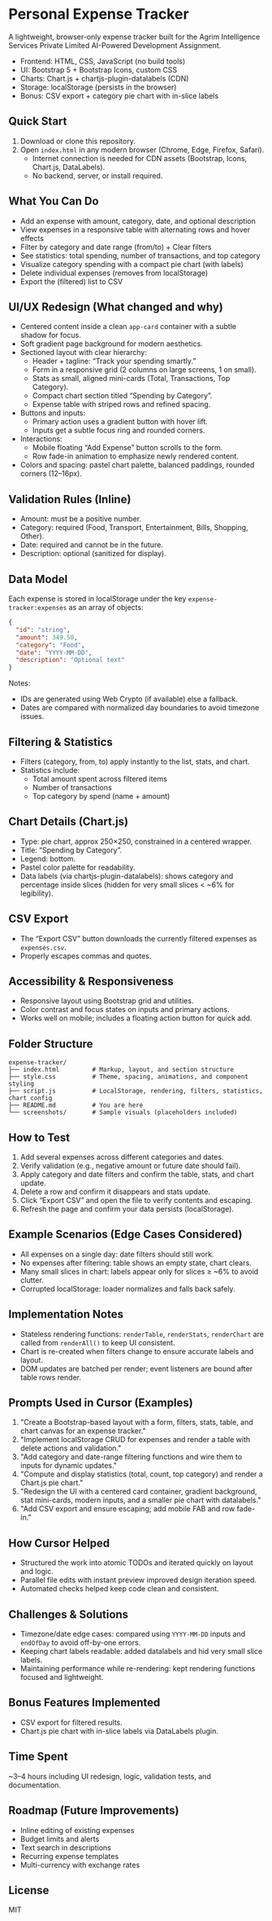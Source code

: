 # Personal Expense Tracker

A lightweight, browser-only expense tracker built for the Agrim Intelligence Services Private Limited AI-Powered Development Assignment.

- Frontend: HTML, CSS, JavaScript (no build tools)
- UI: Bootstrap 5 + Bootstrap Icons, custom CSS
- Charts: Chart.js + chartjs-plugin-datalabels (CDN)
- Storage: localStorage (persists in the browser)
- Bonus: CSV export + category pie chart with in-slice labels

## Quick Start

1. Download or clone this repository.
2. Open `index.html` in any modern browser (Chrome, Edge, Firefox, Safari).
   - Internet connection is needed for CDN assets (Bootstrap, Icons, Chart.js, DataLabels).
   - No backend, server, or install required.

## What You Can Do

- Add an expense with amount, category, date, and optional description
- View expenses in a responsive table with alternating rows and hover effects
- Filter by category and date range (from/to) + Clear filters
- See statistics: total spending, number of transactions, and top category
- Visualize category spending with a compact pie chart (with labels)
- Delete individual expenses (removes from localStorage)
- Export the (filtered) list to CSV

## UI/UX Redesign (What changed and why)

- Centered content inside a clean `app-card` container with a subtle shadow for focus.
- Soft gradient page background for modern aesthetics.
- Sectioned layout with clear hierarchy:
  - Header + tagline: “Track your spending smartly.”
  - Form in a responsive grid (2 columns on large screens, 1 on small).
  - Stats as small, aligned mini-cards (Total, Transactions, Top Category).
  - Compact chart section titled “Spending by Category”.
  - Expense table with striped rows and refined spacing.
- Buttons and inputs:
  - Primary action uses a gradient button with hover lift.
  - Inputs get a subtle focus ring and rounded corners.
- Interactions:
  - Mobile floating “Add Expense” button scrolls to the form.
  - Row fade-in animation to emphasize newly rendered content.
- Colors and spacing: pastel chart palette, balanced paddings, rounded corners (12–16px).

## Validation Rules (Inline)

- Amount: must be a positive number.
- Category: required (Food, Transport, Entertainment, Bills, Shopping, Other).
- Date: required and cannot be in the future.
- Description: optional (sanitized for display).

## Data Model

Each expense is stored in localStorage under the key `expense-tracker:expenses` as an array of objects:

```json
{
  "id": "string",
  "amount": 349.50,
  "category": "Food",
  "date": "YYYY-MM-DD",
  "description": "Optional text"
}
```

Notes:
- IDs are generated using Web Crypto (if available) else a fallback.
- Dates are compared with normalized day boundaries to avoid timezone issues.

## Filtering & Statistics

- Filters (category, from, to) apply instantly to the list, stats, and chart.
- Statistics include:
  - Total amount spent across filtered items
  - Number of transactions
  - Top category by spend (name + amount)

## Chart Details (Chart.js)

- Type: pie chart, approx 250×250, constrained in a centered wrapper.
- Title: “Spending by Category”.
- Legend: bottom.
- Pastel color palette for readability.
- Data labels (via chartjs-plugin-datalabels): shows category and percentage inside slices (hidden for very small slices < ~6% for legibility).

## CSV Export

- The “Export CSV” button downloads the currently filtered expenses as `expenses.csv`.
- Properly escapes commas and quotes.

## Accessibility & Responsiveness

- Responsive layout using Bootstrap grid and utilities.
- Color contrast and focus states on inputs and primary actions.
- Works well on mobile; includes a floating action button for quick add.

## Folder Structure

```
expense-tracker/
├── index.html         # Markup, layout, and section structure
├── style.css          # Theme, spacing, animations, and component styling
├── script.js          # LocalStorage, rendering, filters, statistics, chart config
├── README.md          # You are here
└── screenshots/       # Sample visuals (placeholders included)
```

## How to Test

1. Add several expenses across different categories and dates.
2. Verify validation (e.g., negative amount or future date should fail).
3. Apply category and date filters and confirm the table, stats, and chart update.
4. Delete a row and confirm it disappears and stats update.
5. Click “Export CSV” and open the file to verify contents and escaping.
6. Refresh the page and confirm your data persists (localStorage).

## Example Scenarios (Edge Cases Considered)

- All expenses on a single day: date filters should still work.
- No expenses after filtering: table shows an empty state, chart clears.
- Many small slices in chart: labels appear only for slices ≥ ~6% to avoid clutter.
- Corrupted localStorage: loader normalizes and falls back safely.

## Implementation Notes

- Stateless rendering functions: `renderTable`, `renderStats`, `renderChart` are called from `renderAll()` to keep UI consistent.
- Chart is re-created when filters change to ensure accurate labels and layout.
- DOM updates are batched per render; event listeners are bound after table rows render.

## Prompts Used in Cursor (Examples)

1. "Create a Bootstrap-based layout with a form, filters, stats, table, and chart canvas for an expense tracker."
2. "Implement localStorage CRUD for expenses and render a table with delete actions and validation."
3. "Add category and date-range filtering functions and wire them to inputs for dynamic updates."
4. "Compute and display statistics (total, count, top category) and render a Chart.js pie chart."
5. "Redesign the UI with a centered card container, gradient background, stat mini-cards, modern inputs, and a smaller pie chart with datalabels."
6. "Add CSV export and ensure escaping; add mobile FAB and row fade-in."

## How Cursor Helped

- Structured the work into atomic TODOs and iterated quickly on layout and logic.
- Parallel file edits with instant preview improved design iteration speed.
- Automated checks helped keep code clean and consistent.

## Challenges & Solutions

- Timezone/date edge cases: compared using `YYYY-MM-DD` inputs and `endOfDay` to avoid off-by-one errors.
- Keeping chart labels readable: added datalabels and hid very small slice labels.
- Maintaining performance while re-rendering: kept rendering functions focused and lightweight.

## Bonus Features Implemented

- CSV export for filtered results.
- Chart.js pie chart with in-slice labels via DataLabels plugin.

## Time Spent

~3–4 hours including UI redesign, logic, validation tests, and documentation.

## Roadmap (Future Improvements)

- Inline editing of existing expenses
- Budget limits and alerts
- Text search in descriptions
- Recurring expense templates
- Multi-currency with exchange rates

## License

MIT
